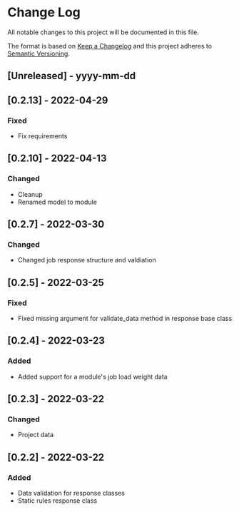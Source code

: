 
# Change Log
All notable changes to this project will be documented in this file.
 
The format is based on [Keep a Changelog](http://keepachangelog.com/)
and this project adheres to [Semantic Versioning](http://semver.org/).
 
## [Unreleased] - yyyy-mm-dd

## [0.2.13] - 2022-04-29

### Fixed
- Fix requirements

## [0.2.10] - 2022-04-13

### Changed
- Cleanup
- Renamed model to module

## [0.2.7] - 2022-03-30

### Changed
- Changed job response structure and valdiation

## [0.2.5] - 2022-03-25

### Fixed
- Fixed missing argument for validate_data method in response base class

## [0.2.4] - 2022-03-23

### Added
- Added support for a module's job load weight data

## [0.2.3] - 2022-03-22

### Changed
- Project data

## [0.2.2] - 2022-03-22

### Added
- Data validation for response classes
- Static rules response class
